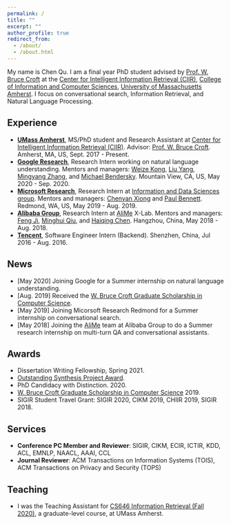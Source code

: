 ```yaml
---
permalink: /
title: ""
excerpt: ""
author_profile: true
redirect_from: 
  - /about/
  - /about.html
---
```


My name is Chen Qu. I am a final year PhD student advised by [Prof. W. Bruce Croft](http://ciir.cs.umass.edu/croft) at the [Center for Intelligent Information Retrieval (CIIR)](http://ciir.cs.umass.edu/), [College of Information and Computer Sciences](https://www.cics.umass.edu/), [University of Massachusetts Amherst](https://www.umass.edu/). I focus on conversational search, Information Retrieval, and Natural Language Processing.  

## Experience
* **[UMass Amherst](https://www.umass.edu/)**, MS/PhD student and Research Assistant at [Center for Intelligent Information Retrieval (CIIR)](http://ciir.cs.umass.edu/). Advisor: [Prof. W. Bruce Croft](http://ciir.cs.umass.edu/croft). Amherst, MA, US, Sept. 2017 - Present.  
* **[Google Research](https://research.google/)**, Research Intern working on natural language understanding. Mentors and managers: [Weize Kong](https://sites.google.com/site/weizekong/home), [Liu Yang](https://research.google/people/LiuYang/), [Mingyang Zhang](https://research.google/people/MingyangZhang/), and [Michael Bendersky](https://research.google/people/MichaelBendersky/). Mountain View, CA, US, May 2020 - Sep. 2020.  
* **[Microsoft Research](https://www.microsoft.com/en-us/research/)**, Research Intern at [Information and Data Sciences group](https://www.microsoft.com/en-us/research/group/information-and-data-sciences/). Mentors and managers: [Chenyan Xiong](https://www.microsoft.com/en-us/research/people/cxiong/) and [Paul Bennett](https://www.microsoft.com/en-us/research/people/pauben/). Redmond, WA, US, May 2019 - Aug. 2019.  
* **[Alibaba Group](https://www.alibabagroup.com/en/global/home)**, Research Intern at [AliMe](http://alixiaomi.com/) X-Lab. Mentors and managers: [Feng Ji](https://www.linkedin.com/in/feng-ji-68055b62/), [Minghui Qiu](https://sites.google.com/site/qiumh0727/), and [Haiqing Chen](https://www.linkedin.com/in/haiqing-chen-7a004398/). Hangzhou, China, May 2018 - Aug. 2018.
* **[Tencent](https://www.tencent.com/en-us/about.html)**, Software Engineer Intern (Backend). Shenzhen, China, Jul 2016 - Aug. 2016.  

## News
* [May 2020]  Joining Google for a Summer internship on natural language understanding.  
* [Aug. 2019]  Received the [W. Bruce Croft Graduate Scholarship in Computer Science](https://www.cics.umass.edu/support).  
* [May 2019]  Joining Micorsoft Research Redmond for a Summer internship on conversational search.  
* [May 2018]  Joining the [AliMe](http://alixiaomi.com/) team at Alibaba Group to do a Summer research internship on multi-turn QA and conversational assistants.

## Awards
* Dissertation Writing Fellowship, Spring 2021.  
* [Outstanding Synthesis Project Award](https://www.cics.umass.edu/news/cics-graduate-students-honored-outstanding-synthesis-projects-teaching-assistance).  
* PhD Candidacy with Distinction. 2020.  
* [W. Bruce Croft Graduate Scholarship in Computer Science](https://www.cics.umass.edu/support) 2019.  
* SIGIR Student Travel Grant: SIGIR 2020, CIKM 2019, CHIIR 2019, SIGIR 2018.

## Services
* **Conference PC Member and Reviewer**: SIGIR, CIKM, ECIR, ICTIR, KDD, ACL, EMNLP, NAACL, AAAI, CCL
* **Journal Reviewer**: ACM Transactions on Information Systems (TOIS), ACM Transactions on Privacy and Security (TOPS)  

## Teaching
* I was the Teaching Assistant for [CS646 Information Retrieval (Fall 2020)](https://people.cs.umass.edu/~rahimi/teaching/cs646-fall2020/cs646.html), a graduate-level course, at UMass Amherst.  
